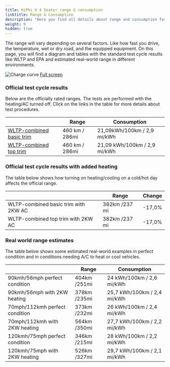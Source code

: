 ```yaml
---
title: HiPhi X 4 Seater range & consumption
linktitle: Range & Consumption
description: "Here you find all details about range and consumption for HiPhi X 4 Seater."
weight: 9
hidden: true
---
```

<!-- markdownlint-disable MD033 -->
<object type="image/svg+xml" data="../modelnavigation.svg"></object>

The range will vary depending on several factors. Like how fast you drive, the temperature, wet or dry road, and the equipped equipment. On this page, you will find a diagram and tables with the standard test cycle results like WLTP and EPA and estimated real-world range in different environments. 

![Charge curve](../range.svg  "Range information")
[Full screen](../range.svg)

### Official test cycle results

Below are the officially rated ranges. The tests are performed with the heating/AC turned off. Click on the links in the table for more details about test procedures. 

| | Range  | Consumption  |
|----|-----|------|
| [WLTP-combined basic trim](../../../../../guides/understandingrange/wltp/) | 460 km / 286mi |21,09kWh/100km / 2,9 mi/kWh | 
| [WLTP-combined top trim](../../../../../guides/understandingrange/wltp/) | 460 km / 286mi | 21,09 kWh/100km / 2,9 mi/kWh | 

### Official test cycle results with added heating

The table below shows how turning on heating/cooling on a cold/hot day affects the official range. 

| | Range  | Change  |
|----|-----|------|
| WLTP-combined basic trim with 2KW AC | 382km /237 mi | -17,0%|
| WLTP-combined top trim with 2KW AC | 382km /237 mi | -17,0%|

### Real world range estimates

The table below shows some estimated real-world examples in perfect condition and in conditions needing A/C to heat or cool vehicles. 

| | Range  | Consumption  |
|----|-----|------|
| 90kmh/56mph perfect condition | 404km /251mi| 24 kWh/100km / 2,6 mi/kWh |
| 90kmh/56mph with 2KW heating | 378km /235mi| 25,7 kWh/100km / 2,4 mi/kWh |
| 70mph/112kmh perfect condition | 373km /232mi| 26 kWh/100km / 2,4 mi/kWh|
| 70mph/112kmh with 2KW heating | 564km /350mi| 27,7 kWh/100km / 2,2 mi/kWh  |
| 120kmh/75mph perfect condition | 346km /215mi| 28 kWh/100km / 2,2 mi/kWh |
| 120kmh/75mph with 2KW heating | 526km /327mi| 29,7 kWh/100km / 2,1 mi/kWh |
